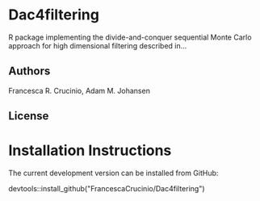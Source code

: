 # Dac4filtering

R package implementing the divide-and-conquer sequential Monte Carlo approach for high dimensional filtering described in...

## Authors

Francesca R. Crucinio, Adam M. Johansen

## License 

# Installation Instructions
The current development version can be installed from GitHub:

devtools::install_github("FrancescaCrucinio/Dac4filtering")
